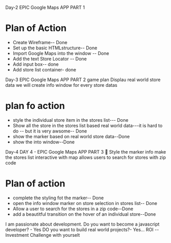 <!-- Software requirement Document -->
Day-2
EPIC Google Maps APP PART 1
# Plan of Action
- Create Wireframe-- Done
- Set up the basic HTMLstructure-- Done
- Import Google Maps into the window -- Done
- Add the text Store Locator -- Done
- Add input box-- done
- Add store list container- done

Day-3
EPIC Google Maps APP PART 2
game plan
Displau real world store data
we will create info window for every store datas


# plan fo action
- style the individual store item in the stores list--- Done
- Show all the store in the stores list based real world data---it is hard to do -- but it is very awsome-- Done
- show the marker based on real world store data--Done
- show the into window--Done


Day-4
DAY 4 - EPIC Google Maps APP PART 3 🚀
Style the marker info 
make the stores list interactive with map
allows users to search for stores with zip code



# Plan of action
- complete the styling fot the marker-- Done
- open the info window marker on store selection in stores list-- Done
- Allow a user to search for the stores in a zip code--Done
- add a beautitful transition on the hover of an individual store--Done

I am passionate about development.
Do you want to become a javascript developer? - Yes
DO you want to build real world projects?- Yes...
ROI -- Investment
Challenge with yourselt
